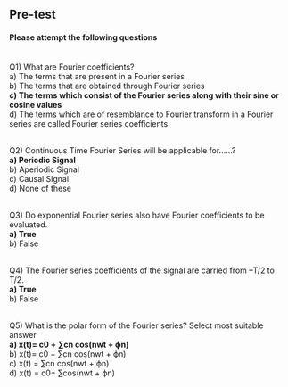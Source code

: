 ##  Pre-test
#### Please attempt the following questions

<br>Q1) What are Fourier coefficients?
<br>a) The terms that are present in a Fourier series
<br>b) The terms that are obtained through Fourier series
<br><b>c) The terms which consist of the Fourier series along with their sine or cosine values</b>
<br>d) The terms which are of resemblance to Fourier transform in a Fourier series are called Fourier series coefficients
<br>

<br>Q2) Continuous Time Fourier Series will be applicable for......?
<br><b>a) Periodic Signal</b>
<br>b) Aperiodic Signal
<br>c) Causal Signal
<br>d) None of these
<br>

<br>Q3) Do exponential Fourier series also have Fourier coefficients to be evaluated.
<br><b>a) True</b>
<br>b) False
<br>

<br>Q4) The Fourier series coefficients of the signal are carried from –T/2 to T/2.
<br><b>a) True</b>
<br>b) False
<br>

<br>Q5) What is the polar form of the Fourier series? Select most suitable answer
<br><b>a) x(t)= c0 + ∑cn cos⁡(nwt + ϕn)</b>
<br>b) x(t)= c0 + ∑cn cos⁡(nwt + ϕn)
<br>c) x(t) = ∑cn cos(nwt + ϕn)
<br>d) x(t) = c0+ ∑cos(nwt + ϕn)
<br>
